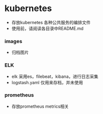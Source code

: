 # kubernetes
* 存放kubernetes 各种公共服务的编排文件
* 使用前，请阅读各目录中README.md

### images
* 归档图片

### ELK
* elk 采用es，filebeat，kibana，进行日志采集
* logstash.yaml 仅用来存档，并未使用

### prometheus
* 存放prometheus metrics相关
